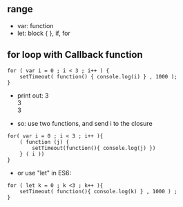 ## range

- var: function
- let: block {   }, if, for

## for loop with Callback function

```
for ( var i = 0 ; i < 3 ; i++ ) {
	setTimeout( function() { console.log(i) } , 1000 );
}
```
- print out:
3   
3    
3   

- so:
use two functions, and send i to the closure
```
for( var i = 0 ; i < 3 ; i++ ){
	( function (j) {
		setTimeout(function(){ console.log(j) })
	} ( i ))
}
```

- or use "let" in ES6:
```
for ( let k = 0 ; k <3 ; k++ ){
	setTimeout( function(){ console.log(k) } , 1000 ) ;
}
```
